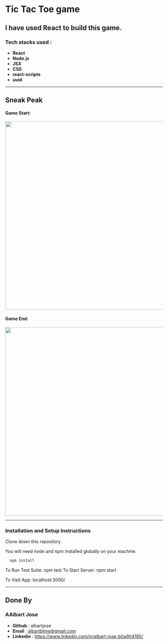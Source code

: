 # Tic Tac Toe game
I have used React to build this game.
---
### Tech stacks used :

*  **React** 
*  **Node.js** 
*  **JSX** 
*  **CSS** 
*  **react-scripts** 
*  **uuid**

<hr/>

## Sneak Peak
#### Game Start:
<img width="600px" src="https://imgur.com/ToZmxrl"/>

#### Game End:
<img width="600px" src="https://imgur.com/I1iarhK"/>

<hr/>

### Installation and Setup Instructions
Clone down this repository

You will need node and npm installed globally on your machine. 


```bash
  npm install
```

To Run Test Suite: npm test To Start Server: npm start

To Visit App: localhost:3000/

<hr/>

## Done By

### AAlbart Jose
- **Github** : albartjose
- **Email** : albartbtme@gmail.com
- **Linkedin** : https://www.linkedin.com/in/albart-jose-b0a904195/
